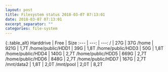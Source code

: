 ```yaml
---
layout: post
title: Filesystem status 2018-03-07 07:13:01
date: 2018-03-07 07:13:01
excerpt_separator: ""
categories: file-system
---
```

{:.table_alt}
Harddrive | Free | Size
:--- | ---: | ---:
/ | 27G | 37G
/home | 921G | 1,7T
/home/public/HDD1 | 39G | 1,8T
/home/public/HDD3 | 50G | 1,8T
/home/public/HDD4 | 140G | 2,7T
/home/public/HDD5 | 669G | 2,7T
/home/public/HDD6 | 848G | 2,7T
/home/public/HDD7 | 167G | 2,7T
/mnt/data2 | 1,8T | 2,0T
/mnt/pool | 2,0T | 8,2T
